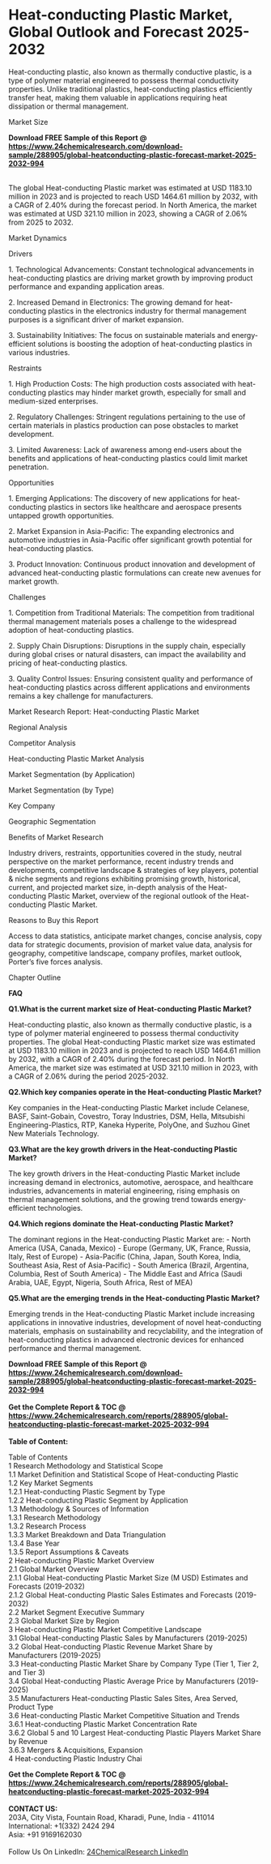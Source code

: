 <h1>Heat-conducting Plastic Market, Global Outlook and Forecast 2025-2032</h1><p>Heat-conducting plastic, also known as thermally conductive plastic, is a type of polymer material engineered to possess thermal conductivity properties. Unlike traditional plastics, heat-conducting plastics efficiently transfer heat, making them valuable in applications requiring heat dissipation or thermal management.</p><p>
Market Size</p><p>
</p><div><b>Download FREE Sample of this Report @ 
            <a href="https://www.24chemicalresearch.com/download-sample/288905/global-heatconducting-plastic-forecast-market-2025-2032-994">
            https://www.24chemicalresearch.com/download-sample/288905/global-heatconducting-plastic-forecast-market-2025-2032-994</a></b></div><br><p>The global Heat-conducting Plastic market was estimated at USD 1183.10 million in 2023 and is projected to reach USD 1464.61 million by 2032, with a CAGR of 2.40% during the forecast period. In North America, the market was estimated at USD 321.10 million in 2023, showing a CAGR of 2.06% from 2025 to 2032.</p><p>
Market Dynamics</p><p>
Drivers</p><p>
</p><p>1. Technological Advancements: Constant technological advancements in heat-conducting plastics are driving market growth by improving product performance and expanding application areas.</p><p>
</p><p>2. Increased Demand in Electronics: The growing demand for heat-conducting plastics in the electronics industry for thermal management purposes is a significant driver of market expansion.</p><p>
</p><p>3. Sustainability Initiatives: The focus on sustainable materials and energy-efficient solutions is boosting the adoption of heat-conducting plastics in various industries.</p><p>
Restraints</p><p>
</p><p>1. High Production Costs: The high production costs associated with heat-conducting plastics may hinder market growth, especially for small and medium-sized enterprises.</p><p>
</p><p>2. Regulatory Challenges: Stringent regulations pertaining to the use of certain materials in plastics production can pose obstacles to market development.</p><p>
</p><p>3. Limited Awareness: Lack of awareness among end-users about the benefits and applications of heat-conducting plastics could limit market penetration.</p><p>
Opportunities</p><p>
</p><p>1. Emerging Applications: The discovery of new applications for heat-conducting plastics in sectors like healthcare and aerospace presents untapped growth opportunities.</p><p>
</p><p>2. Market Expansion in Asia-Pacific: The expanding electronics and automotive industries in Asia-Pacific offer significant growth potential for heat-conducting plastics.</p><p>
</p><p>3. Product Innovation: Continuous product innovation and development of advanced heat-conducting plastic formulations can create new avenues for market growth.</p><p>
Challenges</p><p>
</p><p>1. Competition from Traditional Materials: The competition from traditional thermal management materials poses a challenge to the widespread adoption of heat-conducting plastics.</p><p>
</p><p>2. Supply Chain Disruptions: Disruptions in the supply chain, especially during global crises or natural disasters, can impact the availability and pricing of heat-conducting plastics.</p><p>
</p><p>3. Quality Control Issues: Ensuring consistent quality and performance of heat-conducting plastics across different applications and environments remains a key challenge for manufacturers.</p><p>
</p><p>
Market Research Report: Heat-conducting Plastic Market</p><p>
Regional Analysis</p><p>
</p><p>
Competitor Analysis</p><p>
</p><p>
</p><p>
Heat-conducting Plastic Market Analysis</p><p>
Market Segmentation (by Application)</p><p>
</p><p>
Market Segmentation (by Type)</p><p>
</p><p>
Key Company</p><p>
</p><p>
Geographic Segmentation</p><p>
</p><p>
Benefits of Market Research</p><p>
</p><p>Industry drivers, restraints, opportunities covered in the study, neutral perspective on the market performance, recent industry trends and developments, competitive landscape &amp; strategies of key players, potential &amp; niche segments and regions exhibiting promising growth, historical, current, and projected market size, in-depth analysis of the Heat-conducting Plastic Market, overview of the regional outlook of the Heat-conducting Plastic Market.</p><p>
Reasons to Buy this Report</p><p>
</p><p>Access to data statistics, anticipate market changes, concise analysis, copy data for strategic documents, provision of market value data, analysis for geography, competitive landscape, company profiles, market outlook, Porter’s five forces analysis.</p><p>
Chapter Outline</p><p>
</p><p>
</p><p>
<strong>FAQ </strong></p><p>
<strong>Q1.What is the current market size of Heat-conducting Plastic Market?</strong></p><p>
</p><p>Heat-conducting plastic, also known as thermally conductive plastic, is a type of polymer material engineered to possess thermal conductivity properties. The global Heat-conducting Plastic market size was estimated at USD 1183.10 million in 2023 and is projected to reach USD 1464.61 million by 2032, with a CAGR of 2.40% during the forecast period. In North America, the market size was estimated at USD 321.10 million in 2023, with a CAGR of 2.06% during the period 2025-2032.</p><p>
<strong>Q2.Which key companies operate in the Heat-conducting Plastic Market?</strong></p><p>
</p><p>Key companies in the Heat-conducting Plastic Market include Celanese, BASF, Saint-Gobain, Covestro, Toray Industries, DSM, Hella, Mitsubishi Engineering-Plastics, RTP, Kaneka Hyperite, PolyOne, and Suzhou Ginet New Materials Technology.</p><p>
<strong>Q3.What are the key growth drivers in the Heat-conducting Plastic Market?</strong></p><p>
</p><p>The key growth drivers in the Heat-conducting Plastic Market include increasing demand in electronics, automotive, aerospace, and healthcare industries, advancements in material engineering, rising emphasis on thermal management solutions, and the growing trend towards energy-efficient technologies.</p><p>
<strong>Q4.Which regions dominate the Heat-conducting Plastic Market?</strong></p><p>
</p><p>The dominant regions in the Heat-conducting Plastic Market are: - North America (USA, Canada, Mexico) - Europe (Germany, UK, France, Russia, Italy, Rest of Europe) - Asia-Pacific (China, Japan, South Korea, India, Southeast Asia, Rest of Asia-Pacific) - South America (Brazil, Argentina, Columbia, Rest of South America) - The Middle East and Africa (Saudi Arabia, UAE, Egypt, Nigeria, South Africa, Rest of MEA)</p><p>
<strong>Q5.What are the emerging trends in the Heat-conducting Plastic Market?</strong></p><p>
</p><p>Emerging trends in the Heat-conducting Plastic Market include increasing applications in innovative industries, development of novel heat-conducting materials, emphasis on sustainability and recyclability, and the integration of heat-conducting plastics in advanced electronic devices for enhanced performance and thermal management.</p><div><b>Download FREE Sample of this Report @ 
            <a href="https://www.24chemicalresearch.com/download-sample/288905/global-heatconducting-plastic-forecast-market-2025-2032-994">
            https://www.24chemicalresearch.com/download-sample/288905/global-heatconducting-plastic-forecast-market-2025-2032-994</a></b></div><br><div><b>Get the Complete Report & TOC @ 
            <a href="https://www.24chemicalresearch.com/reports/288905/global-heatconducting-plastic-forecast-market-2025-2032-994">
            https://www.24chemicalresearch.com/reports/288905/global-heatconducting-plastic-forecast-market-2025-2032-994</a></b></div><br>
            <b>Table of Content:</b><p>Table of Contents<br />
1 Research Methodology and Statistical Scope<br />
1.1 Market Definition and Statistical Scope of Heat-conducting Plastic<br />
1.2 Key Market Segments<br />
1.2.1 Heat-conducting Plastic Segment by Type<br />
1.2.2 Heat-conducting Plastic Segment by Application<br />
1.3 Methodology & Sources of Information<br />
1.3.1 Research Methodology<br />
1.3.2 Research Process<br />
1.3.3 Market Breakdown and Data Triangulation<br />
1.3.4 Base Year<br />
1.3.5 Report Assumptions & Caveats<br />
2 Heat-conducting Plastic Market Overview<br />
2.1 Global Market Overview<br />
2.1.1 Global Heat-conducting Plastic Market Size (M USD) Estimates and Forecasts (2019-2032)<br />
2.1.2 Global Heat-conducting Plastic Sales Estimates and Forecasts (2019-2032)<br />
2.2 Market Segment Executive Summary<br />
2.3 Global Market Size by Region<br />
3 Heat-conducting Plastic Market Competitive Landscape<br />
3.1 Global Heat-conducting Plastic Sales by Manufacturers (2019-2025)<br />
3.2 Global Heat-conducting Plastic Revenue Market Share by Manufacturers (2019-2025)<br />
3.3 Heat-conducting Plastic Market Share by Company Type (Tier 1, Tier 2, and Tier 3)<br />
3.4 Global Heat-conducting Plastic Average Price by Manufacturers (2019-2025)<br />
3.5 Manufacturers Heat-conducting Plastic Sales Sites, Area Served, Product Type<br />
3.6 Heat-conducting Plastic Market Competitive Situation and Trends<br />
3.6.1 Heat-conducting Plastic Market Concentration Rate<br />
3.6.2 Global 5 and 10 Largest Heat-conducting Plastic Players Market Share by Revenue<br />
3.6.3 Mergers & Acquisitions, Expansion<br />
4 Heat-conducting Plastic Industry Chai</p><div><b>Get the Complete Report & TOC @ 
            <a href="https://www.24chemicalresearch.com/reports/288905/global-heatconducting-plastic-forecast-market-2025-2032-994">
            https://www.24chemicalresearch.com/reports/288905/global-heatconducting-plastic-forecast-market-2025-2032-994</a></b></div><br><b>CONTACT US:</b><br>
            203A, City Vista, Fountain Road, Kharadi, Pune, India - 411014<br>
            International: +1(332) 2424 294<br>
            Asia: +91 9169162030 <br><br>
            Follow Us On LinkedIn: <a href="https://www.linkedin.com/company/24chemicalresearch/">24ChemicalResearch LinkedIn</a>